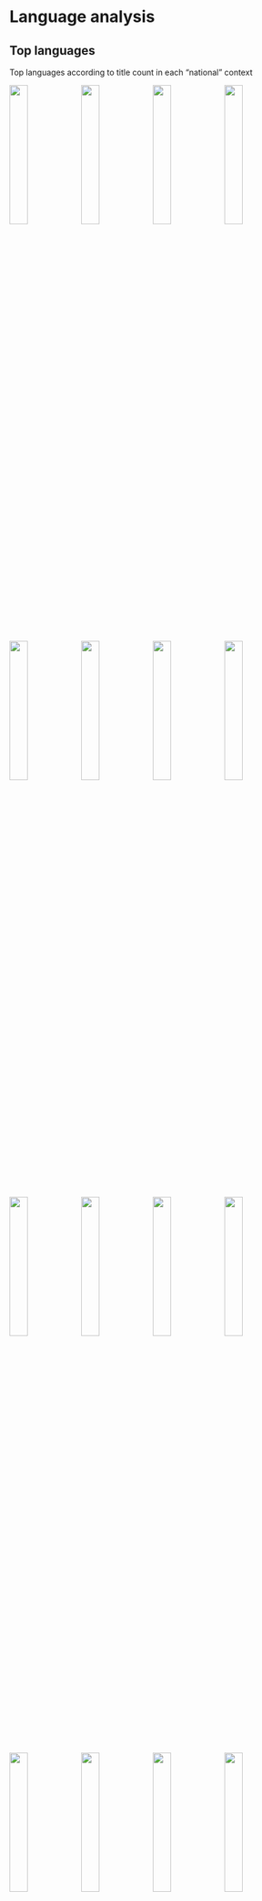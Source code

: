 Language analysis
=================

Top languages
-------------

Top languages according to title count in each “national” context

<img src="language_files/figure-markdown_strict/top_language-1.png" width="25%" /><img src="language_files/figure-markdown_strict/top_language-2.png" width="25%" /><img src="language_files/figure-markdown_strict/top_language-3.png" width="25%" /><img src="language_files/figure-markdown_strict/top_language-4.png" width="25%" /><img src="language_files/figure-markdown_strict/top_language-5.png" width="25%" /><img src="language_files/figure-markdown_strict/top_language-6.png" width="25%" /><img src="language_files/figure-markdown_strict/top_language-7.png" width="25%" /><img src="language_files/figure-markdown_strict/top_language-8.png" width="25%" /><img src="language_files/figure-markdown_strict/top_language-9.png" width="25%" /><img src="language_files/figure-markdown_strict/top_language-10.png" width="25%" /><img src="language_files/figure-markdown_strict/top_language-11.png" width="25%" /><img src="language_files/figure-markdown_strict/top_language-12.png" width="25%" /><img src="language_files/figure-markdown_strict/top_language-13.png" width="25%" /><img src="language_files/figure-markdown_strict/top_language-14.png" width="25%" /><img src="language_files/figure-markdown_strict/top_language-15.png" width="25%" /><img src="language_files/figure-markdown_strict/top_language-16.png" width="25%" /><img src="language_files/figure-markdown_strict/top_language-17.png" width="25%" /><img src="language_files/figure-markdown_strict/top_language-18.png" width="25%" /><img src="language_files/figure-markdown_strict/top_language-19.png" width="25%" /><img src="language_files/figure-markdown_strict/top_language-20.png" width="25%" /><img src="language_files/figure-markdown_strict/top_language-21.png" width="25%" /><img src="language_files/figure-markdown_strict/top_language-22.png" width="25%" /><img src="language_files/figure-markdown_strict/top_language-23.png" width="25%" /><img src="language_files/figure-markdown_strict/top_language-24.png" width="25%" /><img src="language_files/figure-markdown_strict/top_language-25.png" width="25%" /><img src="language_files/figure-markdown_strict/top_language-26.png" width="25%" /><img src="language_files/figure-markdown_strict/top_language-27.png" width="25%" /><img src="language_files/figure-markdown_strict/top_language-28.png" width="25%" /><img src="language_files/figure-markdown_strict/top_language-29.png" width="25%" /><img src="language_files/figure-markdown_strict/top_language-30.png" width="25%" /><img src="language_files/figure-markdown_strict/top_language-31.png" width="25%" /><img src="language_files/figure-markdown_strict/top_language-32.png" width="25%" /><img src="language_files/figure-markdown_strict/top_language-33.png" width="25%" /><img src="language_files/figure-markdown_strict/top_language-34.png" width="25%" /><img src="language_files/figure-markdown_strict/top_language-35.png" width="25%" /><img src="language_files/figure-markdown_strict/top_language-36.png" width="25%" /><img src="language_files/figure-markdown_strict/top_language-37.png" width="25%" /><img src="language_files/figure-markdown_strict/top_language-38.png" width="25%" /><img src="language_files/figure-markdown_strict/top_language-39.png" width="25%" /><img src="language_files/figure-markdown_strict/top_language-40.png" width="25%" /><img src="language_files/figure-markdown_strict/top_language-41.png" width="25%" /><img src="language_files/figure-markdown_strict/top_language-42.png" width="25%" /><img src="language_files/figure-markdown_strict/top_language-43.png" width="25%" /><img src="language_files/figure-markdown_strict/top_language-44.png" width="25%" /><img src="language_files/figure-markdown_strict/top_language-45.png" width="25%" /><img src="language_files/figure-markdown_strict/top_language-46.png" width="25%" /><img src="language_files/figure-markdown_strict/top_language-47.png" width="25%" /><img src="language_files/figure-markdown_strict/top_language-48.png" width="25%" /><img src="language_files/figure-markdown_strict/top_language-49.png" width="25%" /><img src="language_files/figure-markdown_strict/top_language-50.png" width="25%" /><img src="language_files/figure-markdown_strict/top_language-51.png" width="25%" /><img src="language_files/figure-markdown_strict/top_language-52.png" width="25%" /><img src="language_files/figure-markdown_strict/top_language-53.png" width="25%" /><img src="language_files/figure-markdown_strict/top_language-54.png" width="25%" /><img src="language_files/figure-markdown_strict/top_language-55.png" width="25%" /><img src="language_files/figure-markdown_strict/top_language-56.png" width="25%" /><img src="language_files/figure-markdown_strict/top_language-57.png" width="25%" /><img src="language_files/figure-markdown_strict/top_language-58.png" width="25%" /><img src="language_files/figure-markdown_strict/top_language-59.png" width="25%" /><img src="language_files/figure-markdown_strict/top_language-60.png" width="25%" /><img src="language_files/figure-markdown_strict/top_language-61.png" width="25%" /><img src="language_files/figure-markdown_strict/top_language-62.png" width="25%" /><img src="language_files/figure-markdown_strict/top_language-63.png" width="25%" /><img src="language_files/figure-markdown_strict/top_language-64.png" width="25%" /><img src="language_files/figure-markdown_strict/top_language-65.png" width="25%" /><img src="language_files/figure-markdown_strict/top_language-66.png" width="25%" /><img src="language_files/figure-markdown_strict/top_language-67.png" width="25%" /><img src="language_files/figure-markdown_strict/top_language-68.png" width="25%" /><img src="language_files/figure-markdown_strict/top_language-69.png" width="25%" />

Top languages by town
---------------------

Top languages by town (based on the indicated catalog).

<img src="language_files/figure-markdown_strict/top_language_by_town-1.png" width="33%" /><img src="language_files/figure-markdown_strict/top_language_by_town-2.png" width="33%" /><img src="language_files/figure-markdown_strict/top_language_by_town-3.png" width="33%" /><img src="language_files/figure-markdown_strict/top_language_by_town-4.png" width="33%" /><img src="language_files/figure-markdown_strict/top_language_by_town-5.png" width="33%" /><img src="language_files/figure-markdown_strict/top_language_by_town-6.png" width="33%" /><img src="language_files/figure-markdown_strict/top_language_by_town-7.png" width="33%" /><img src="language_files/figure-markdown_strict/top_language_by_town-8.png" width="33%" /><img src="language_files/figure-markdown_strict/top_language_by_town-9.png" width="33%" /><img src="language_files/figure-markdown_strict/top_language_by_town-10.png" width="33%" /><img src="language_files/figure-markdown_strict/top_language_by_town-11.png" width="33%" /><img src="language_files/figure-markdown_strict/top_language_by_town-12.png" width="33%" /><img src="language_files/figure-markdown_strict/top_language_by_town-13.png" width="33%" /><img src="language_files/figure-markdown_strict/top_language_by_town-14.png" width="33%" /><img src="language_files/figure-markdown_strict/top_language_by_town-15.png" width="33%" /><img src="language_files/figure-markdown_strict/top_language_by_town-16.png" width="33%" /><img src="language_files/figure-markdown_strict/top_language_by_town-17.png" width="33%" /><img src="language_files/figure-markdown_strict/top_language_by_town-18.png" width="33%" /><img src="language_files/figure-markdown_strict/top_language_by_town-19.png" width="33%" /><img src="language_files/figure-markdown_strict/top_language_by_town-20.png" width="33%" /><img src="language_files/figure-markdown_strict/top_language_by_town-21.png" width="33%" />

Top-N languages by town by decade
---------------------------------

<img src="language_files/figure-markdown_strict/top_language_by_town_by_decade-1.png" width="50%" /><img src="language_files/figure-markdown_strict/top_language_by_town_by_decade-2.png" width="50%" /><img src="language_files/figure-markdown_strict/top_language_by_town_by_decade-3.png" width="50%" /><img src="language_files/figure-markdown_strict/top_language_by_town_by_decade-4.png" width="50%" /><img src="language_files/figure-markdown_strict/top_language_by_town_by_decade-5.png" width="50%" /><img src="language_files/figure-markdown_strict/top_language_by_town_by_decade-6.png" width="50%" /><img src="language_files/figure-markdown_strict/top_language_by_town_by_decade-7.png" width="50%" /><img src="language_files/figure-markdown_strict/top_language_by_town_by_decade-8.png" width="50%" /><img src="language_files/figure-markdown_strict/top_language_by_town_by_decade-9.png" width="50%" /><img src="language_files/figure-markdown_strict/top_language_by_town_by_decade-10.png" width="50%" /><img src="language_files/figure-markdown_strict/top_language_by_town_by_decade-11.png" width="50%" /><img src="language_files/figure-markdown_strict/top_language_by_town_by_decade-12.png" width="50%" /><img src="language_files/figure-markdown_strict/top_language_by_town_by_decade-13.png" width="50%" /><img src="language_files/figure-markdown_strict/top_language_by_town_by_decade-14.png" width="50%" /><img src="language_files/figure-markdown_strict/top_language_by_town_by_decade-15.png" width="50%" /><img src="language_files/figure-markdown_strict/top_language_by_town_by_decade-16.png" width="50%" /><img src="language_files/figure-markdown_strict/top_language_by_town_by_decade-17.png" width="50%" /><img src="language_files/figure-markdown_strict/top_language_by_town_by_decade-18.png" width="50%" /><img src="language_files/figure-markdown_strict/top_language_by_town_by_decade-19.png" width="50%" /><img src="language_files/figure-markdown_strict/top_language_by_town_by_decade-20.png" width="50%" /><img src="language_files/figure-markdown_strict/top_language_by_town_by_decade-21.png" width="50%" />

Language shares per decade until 1800
-------------------------------------

Stacked histogram of language shares per decade until 1800

<img src="language_files/figure-markdown_strict/language_shares_till_end-1.png" width="50%" /><img src="language_files/figure-markdown_strict/language_shares_till_end-2.png" width="50%" /><img src="language_files/figure-markdown_strict/language_shares_till_end-3.png" width="50%" /><img src="language_files/figure-markdown_strict/language_shares_till_end-4.png" width="50%" /><img src="language_files/figure-markdown_strict/language_shares_till_end-5.png" width="50%" /><img src="language_files/figure-markdown_strict/language_shares_till_end-6.png" width="50%" /><img src="language_files/figure-markdown_strict/language_shares_till_end-7.png" width="50%" /><img src="language_files/figure-markdown_strict/language_shares_till_end-8.png" width="50%" /><img src="language_files/figure-markdown_strict/language_shares_till_end-9.png" width="50%" /><img src="language_files/figure-markdown_strict/language_shares_till_end-10.png" width="50%" /><img src="language_files/figure-markdown_strict/language_shares_till_end-11.png" width="50%" /><img src="language_files/figure-markdown_strict/language_shares_till_end-12.png" width="50%" /><img src="language_files/figure-markdown_strict/language_shares_till_end-13.png" width="50%" /><img src="language_files/figure-markdown_strict/language_shares_till_end-14.png" width="50%" /><img src="language_files/figure-markdown_strict/language_shares_till_end-15.png" width="50%" /><img src="language_files/figure-markdown_strict/language_shares_till_end-16.png" width="50%" /><img src="language_files/figure-markdown_strict/language_shares_till_end-17.png" width="50%" /><img src="language_files/figure-markdown_strict/language_shares_till_end-18.png" width="50%" /><img src="language_files/figure-markdown_strict/language_shares_till_end-19.png" width="50%" /><img src="language_files/figure-markdown_strict/language_shares_till_end-20.png" width="50%" /><img src="language_files/figure-markdown_strict/language_shares_till_end-21.png" width="50%" />
<img src="language_files/figure-markdown_strict/language_shares_by_year_till_1800-1.png" width="50%" /><img src="language_files/figure-markdown_strict/language_shares_by_year_till_1800-2.png" width="50%" /><img src="language_files/figure-markdown_strict/language_shares_by_year_till_1800-3.png" width="50%" /><img src="language_files/figure-markdown_strict/language_shares_by_year_till_1800-4.png" width="50%" /><img src="language_files/figure-markdown_strict/language_shares_by_year_till_1800-5.png" width="50%" /><img src="language_files/figure-markdown_strict/language_shares_by_year_till_1800-6.png" width="50%" /><img src="language_files/figure-markdown_strict/language_shares_by_year_till_1800-7.png" width="50%" /><img src="language_files/figure-markdown_strict/language_shares_by_year_till_1800-8.png" width="50%" /><img src="language_files/figure-markdown_strict/language_shares_by_year_till_1800-9.png" width="50%" /><img src="language_files/figure-markdown_strict/language_shares_by_year_till_1800-10.png" width="50%" /><img src="language_files/figure-markdown_strict/language_shares_by_year_till_1800-11.png" width="50%" /><img src="language_files/figure-markdown_strict/language_shares_by_year_till_1800-12.png" width="50%" /><img src="language_files/figure-markdown_strict/language_shares_by_year_till_1800-13.png" width="50%" /><img src="language_files/figure-markdown_strict/language_shares_by_year_till_1800-14.png" width="50%" /><img src="language_files/figure-markdown_strict/language_shares_by_year_till_1800-15.png" width="50%" /><img src="language_files/figure-markdown_strict/language_shares_by_year_till_1800-16.png" width="50%" /><img src="language_files/figure-markdown_strict/language_shares_by_year_till_1800-17.png" width="50%" /><img src="language_files/figure-markdown_strict/language_shares_by_year_till_1800-18.png" width="50%" /><img src="language_files/figure-markdown_strict/language_shares_by_year_till_1800-19.png" width="50%" /><img src="language_files/figure-markdown_strict/language_shares_by_year_till_1800-20.png" width="50%" /><img src="language_files/figure-markdown_strict/language_shares_by_year_till_1800-21.png" width="50%" />

### Latin share 1500-1800

<img src="language_files/figure-markdown_strict/latin_share-1.png" width="100%" />

### SNB analysis

<img src="language_files/figure-markdown_strict/snblang-1.png" width="50%" /><img src="language_files/figure-markdown_strict/snblang-2.png" width="50%" /><img src="language_files/figure-markdown_strict/snblang-3.png" width="50%" /><img src="language_files/figure-markdown_strict/snblang-4.png" width="50%" />

### French analysis

French share in all catalogs.

<img src="language_files/figure-markdown_strict/french-1.png" width="50%" /><img src="language_files/figure-markdown_strict/french-2.png" width="50%" /><img src="language_files/figure-markdown_strict/french-3.png" width="50%" />

### Version info

    sessionInfo()

    ## R version 4.1.0 (2021-05-18)
    ## Platform: x86_64-pc-linux-gnu (64-bit)
    ## Running under: Ubuntu 21.04
    ## 
    ## Matrix products: default
    ## BLAS:   /home/lemila/bin/R-4.1.0/lib/libRblas.so
    ## LAPACK: /home/lemila/bin/R-4.1.0/lib/libRlapack.so
    ## 
    ## locale:
    ##  [1] LC_CTYPE=en_US.UTF-8       LC_NUMERIC=C              
    ##  [3] LC_TIME=en_US.UTF-8        LC_COLLATE=en_US.UTF-8    
    ##  [5] LC_MONETARY=en_US.UTF-8    LC_MESSAGES=en_US.UTF-8   
    ##  [7] LC_PAPER=en_US.UTF-8       LC_NAME=C                 
    ##  [9] LC_ADDRESS=C               LC_TELEPHONE=C            
    ## [11] LC_MEASUREMENT=en_US.UTF-8 LC_IDENTIFICATION=C       
    ## 
    ## attached base packages:
    ## [1] stats     graphics  grDevices utils     datasets  methods   base     
    ## 
    ## other attached packages:
    ##  [1] patchwork_1.1.1       ggthemes_4.2.4        comhis_0.1.7         
    ##  [4] forcats_0.5.1         stringr_1.4.0         dplyr_1.0.7          
    ##  [7] purrr_0.3.4           readr_2.0.1           tidyr_1.1.3          
    ## [10] tibble_3.1.4          ggplot2_3.3.5         tidyverse_1.3.1      
    ## [13] bibliographica_0.2.61
    ## 
    ## loaded via a namespace (and not attached):
    ##  [1] httr_1.4.2        jsonlite_1.7.2    splines_4.1.0     modelr_0.1.8     
    ##  [5] assertthat_0.2.1  highr_0.9         cellranger_1.1.0  slam_0.1-48      
    ##  [9] lattice_0.20-44   pillar_1.6.2      backports_1.2.1   glue_1.4.2       
    ## [13] digest_0.6.27     rvest_1.0.1       colorspace_2.0-2  Matrix_1.3-4     
    ## [17] htmltools_0.5.2   plyr_1.8.6        tm_0.7-8          pkgconfig_2.0.3  
    ## [21] broom_0.7.9       haven_2.4.3       scales_1.1.1      stringdist_0.9.7 
    ## [25] tzdb_0.1.2        mgcv_1.8-36       generics_0.1.0    farver_2.1.0     
    ## [29] ellipsis_0.3.2    withr_2.4.2       NLP_0.2-1         cli_3.0.1        
    ## [33] magrittr_2.0.1    crayon_1.4.1      readxl_1.3.1      evaluate_0.14    
    ## [37] fs_1.5.0          fansi_0.5.0       nlme_3.1-153      xml2_1.3.2       
    ## [41] tools_4.1.0       data.table_1.14.0 hms_1.1.0         lifecycle_1.0.0  
    ## [45] munsell_0.5.0     babynames_1.0.1   reprex_2.0.1      compiler_4.1.0   
    ## [49] rlang_0.4.11      grid_4.1.0        rstudioapi_0.13   labeling_0.4.2   
    ## [53] rmarkdown_2.10    gtable_0.3.0      DBI_1.1.1         reshape2_1.4.4   
    ## [57] R6_2.5.1          lubridate_1.7.10  knitr_1.33        fastmap_1.1.0    
    ## [61] utf8_1.2.2        stringi_1.7.4     parallel_4.1.0    Rcpp_1.0.7       
    ## [65] vctrs_0.3.8       dbplyr_2.1.1      tidyselect_1.1.1  xfun_0.25
